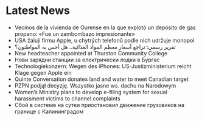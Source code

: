 # Latest News
-  Vecinos de la vivienda de Ourense en la que explotó un depósito de gas propano: «Fue un zambombazo impresionante»
-  USA žalují firmu Apple, u chytrých telefonů podle nich udržuje monopol
-  تقرير رسمي: تراجع أسعار معظم المواد الغذائية.. هل أحس به المواطنون؟
-  New headteacher appointed at Thurston Community College
-  Нови зарядни станции за електрически лодки в Бургас
-  Technologiekonzern: Wegen des iPhones: US-Justizministerium reicht Klage gegen Apple ein
-  Quinte Conversation donates land and water to meet Canadian target
-  PZPN podjął decyzję. Wszystko jasne ws. dachu na Narodowym
-  Women’s Ministry plans to develop e-filing system for sexual harassment victims to channel complaints
-  Сбой в системе на сутки приостановил движение грузовиков на границе с Калининградом
